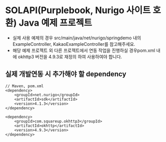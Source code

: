# SOLAPI(Purplebook, Nurigo 사이트 호환) Java 예제 프로젝트

* 실제 사용 예제의 경우 src/main/java/net/nurigo/springdemo 내의 ExampleController, KakaoExampleController를 참고해주세요.
* 해당 예제 프로젝트 외 다른 프로젝트에서 연동 작업을 진행하실 경우pom.xml 내에 okhttp3 버전을 4.9.3로 재정의 하여 사용하여야 합니다.

## 실제 개발연동 시 추가해야 할 dependency
```
// Maven, pom.xml
<dependency>
    <groupId>net.nurigo</groupId>
    <artifactId>sdk</artifactId>
    <version>4.1.3</version>
</dependency>

<dependency>
    <groupId>com.squareup.okhttp3</groupId>
    <artifactId>okhttp</artifactId>
    <version>4.9.3</version>
</dependency>
```

